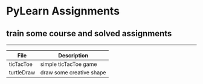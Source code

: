 # PyLearn Assignments
## train some course and solved assignments

---
| File      | Description |
| ----------- | ----------- |
| ticTacToe|simple ticTacToe game|![ticTacToe](ticTacToe.png)
| turtleDraw|draw some creative shape|